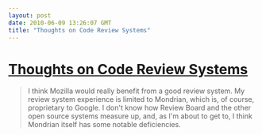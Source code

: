 ```yaml
---
layout: post
date: 2010-06-09 13:26:07 GMT
title: "Thoughts on Code Review Systems"
---
```

# [Thoughts on Code Review Systems](http://curtisb.posterous.com/what-should-mozilla-look-for-in-an-automated)

> I think Mozilla would really benefit from a good review system.  My review system experience is limited to Mondrian, which is, of course, proprietary to Google.  I don't know how Review Board and the other open source systems measure up, and, as I'm about to get to, I think Mondrian itself has some notable deficiencies.